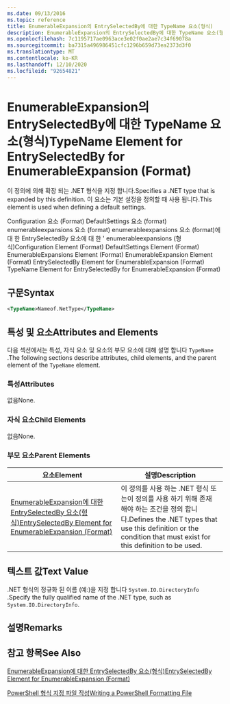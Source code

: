 ```yaml
---
ms.date: 09/13/2016
ms.topic: reference
title: EnumerableExpansion의 EntrySelectedBy에 대한 TypeName 요소(형식)
description: EnumerableExpansion의 EntrySelectedBy에 대한 TypeName 요소(형식)
ms.openlocfilehash: 7c1195717ae0963ace3e02f0ae2ae7c34f69078a
ms.sourcegitcommit: ba7315a496986451cfc1296b659d73ea2373d3f0
ms.translationtype: MT
ms.contentlocale: ko-KR
ms.lasthandoff: 12/10/2020
ms.locfileid: "92654821"
---
```

# <a name="typename-element-for-entryselectedby-for-enumerableexpansion-format"></a><span data-ttu-id="dbfa2-103">EnumerableExpansion의 EntrySelectedBy에 대한 TypeName 요소(형식)</span><span class="sxs-lookup"><span data-stu-id="dbfa2-103">TypeName Element for EntrySelectedBy for EnumerableExpansion (Format)</span></span>

<span data-ttu-id="dbfa2-104">이 정의에 의해 확장 되는 .NET 형식을 지정 합니다.</span><span class="sxs-lookup"><span data-stu-id="dbfa2-104">Specifies a .NET type that is expanded by this definition.</span></span> <span data-ttu-id="dbfa2-105">이 요소는 기본 설정을 정의할 때 사용 됩니다.</span><span class="sxs-lookup"><span data-stu-id="dbfa2-105">This element is used when defining a default settings.</span></span>

<span data-ttu-id="dbfa2-106">Configuration 요소 (Format) DefaultSettings 요소 (format) enumerableexpansions 요소 (format) enumerableexpansions 요소 (format)에 대 한 EntrySelectedBy 요소에 대 한 ' enumerableexpansions (형식)</span><span class="sxs-lookup"><span data-stu-id="dbfa2-106">Configuration Element (Format) DefaultSettings Element (Format) EnumerableExpansions Element (Format) EnumerableExpansion Element (Format) EntrySelectedBy Element for EnumerableExpansion (Format) TypeName Element for EntrySelectedBy for EnumerableExpansion (Format)</span></span>

## <a name="syntax"></a><span data-ttu-id="dbfa2-107">구문</span><span class="sxs-lookup"><span data-stu-id="dbfa2-107">Syntax</span></span>

```xml
<TypeName>Nameof.NetType</TypeName>

```

## <a name="attributes-and-elements"></a><span data-ttu-id="dbfa2-108">특성 및 요소</span><span class="sxs-lookup"><span data-stu-id="dbfa2-108">Attributes and Elements</span></span>

<span data-ttu-id="dbfa2-109">다음 섹션에서는 특성, 자식 요소 및 요소의 부모 요소에 대해 설명 합니다 `TypeName` .</span><span class="sxs-lookup"><span data-stu-id="dbfa2-109">The following sections describe attributes, child elements, and the parent element of the `TypeName` element.</span></span>

### <a name="attributes"></a><span data-ttu-id="dbfa2-110">특성</span><span class="sxs-lookup"><span data-stu-id="dbfa2-110">Attributes</span></span>

<span data-ttu-id="dbfa2-111">없음</span><span class="sxs-lookup"><span data-stu-id="dbfa2-111">None.</span></span>

### <a name="child-elements"></a><span data-ttu-id="dbfa2-112">자식 요소</span><span class="sxs-lookup"><span data-stu-id="dbfa2-112">Child Elements</span></span>

<span data-ttu-id="dbfa2-113">없음</span><span class="sxs-lookup"><span data-stu-id="dbfa2-113">None.</span></span>

### <a name="parent-elements"></a><span data-ttu-id="dbfa2-114">부모 요소</span><span class="sxs-lookup"><span data-stu-id="dbfa2-114">Parent Elements</span></span>

|<span data-ttu-id="dbfa2-115">요소</span><span class="sxs-lookup"><span data-stu-id="dbfa2-115">Element</span></span>|<span data-ttu-id="dbfa2-116">설명</span><span class="sxs-lookup"><span data-stu-id="dbfa2-116">Description</span></span>|
|-------------|-----------------|
|[<span data-ttu-id="dbfa2-117">EnumerableExpansion에 대한 EntrySelectedBy 요소(형식)</span><span class="sxs-lookup"><span data-stu-id="dbfa2-117">EntrySelectedBy Element for EnumerableExpansion (Format)</span></span>](./entryselectedby-element-for-enumerableexpansion-format.md)|<span data-ttu-id="dbfa2-118">이 정의를 사용 하는 .NET 형식 또는이 정의를 사용 하기 위해 존재 해야 하는 조건을 정의 합니다.</span><span class="sxs-lookup"><span data-stu-id="dbfa2-118">Defines the .NET types that use this definition or the condition that must exist for this definition to be used.</span></span>|

## <a name="text-value"></a><span data-ttu-id="dbfa2-119">텍스트 값</span><span class="sxs-lookup"><span data-stu-id="dbfa2-119">Text Value</span></span>

<span data-ttu-id="dbfa2-120">.NET 형식의 정규화 된 이름 (예:)을 지정 합니다 `System.IO.DirectoryInfo` .</span><span class="sxs-lookup"><span data-stu-id="dbfa2-120">Specify the fully qualified name of the .NET type, such as `System.IO.DirectoryInfo`.</span></span>

## <a name="remarks"></a><span data-ttu-id="dbfa2-121">설명</span><span class="sxs-lookup"><span data-stu-id="dbfa2-121">Remarks</span></span>

## <a name="see-also"></a><span data-ttu-id="dbfa2-122">참고 항목</span><span class="sxs-lookup"><span data-stu-id="dbfa2-122">See Also</span></span>

[<span data-ttu-id="dbfa2-123">EnumerableExpansion에 대한 EntrySelectedBy 요소(형식)</span><span class="sxs-lookup"><span data-stu-id="dbfa2-123">EntrySelectedBy Element for EnumerableExpansion (Format)</span></span>](./entryselectedby-element-for-enumerableexpansion-format.md)

[<span data-ttu-id="dbfa2-124">PowerShell 형식 지정 파일 작성</span><span class="sxs-lookup"><span data-stu-id="dbfa2-124">Writing a PowerShell Formatting File</span></span>](./writing-a-powershell-formatting-file.md)
